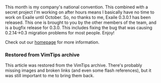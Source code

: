 <!-- :metadata:

title: Exaile 0.3.0.1 Released!
tags: Exaile, Programming, Linux, Python
publishedAt: 2009-09-08T16:23:58-07:00
summary:

This month is my company's national convention.  This combined with a secret
project I'm working on after hours means I basically have no time to work on
Exaile until October.  So, no thanks to me, Exaile 0.3.0.1 has been released.
This one is brought to you by the other members of the team, and is a bugfix
release for 0.3.0.   This includes fixing the bug that was causing 0.2.14->0.3
migration problems for most people.  Enjoy!

-->

This month is my company's national convention.  This combined with a secret
project I'm working on after hours means I basically have no time to work on
Exaile until October.  So, no thanks to me, Exaile 0.3.0.1 has been released.
This one is brought to you by the other members of the team, and is a bugfix
release for 0.3.0.   This includes fixing the bug that was causing 0.2.14->0.3
migration problems for most people.  Enjoy!

Check out our <a href='http://www.exaile.org'>homepage</a> for more
information.

<div class="restored-from-archive">
  <h3>Restored from VimTips archive</h3>
  <p>
  This article was restored from the VimTips archive. There's probably
  missing images and broken links (and even some flash references), but it
  was still important to me to bring them back.
  </p>
</div>
